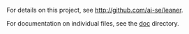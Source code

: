 For details on this project, see http://github.com/ai-se/leaner.

For documentation on individual files, see the [doc](../doc) directory.
